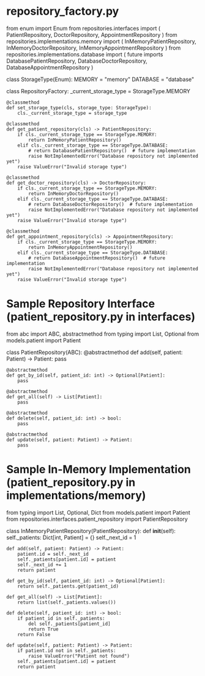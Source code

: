 # repository_factory.py

from enum import Enum
from repositories.interfaces import (
    PatientRepository,
    DoctorRepository,
    AppointmentRepository
)
from repositories.implementations.memory import (
    InMemoryPatientRepository,
    InMemoryDoctorRepository,
    InMemoryAppointmentRepository
)
 from repositories.implementations.database import (  future imports
   DatabasePatientRepository,
   DatabaseDoctorRepository,
   DatabaseAppointmentRepository
)


class StorageType(Enum):
    MEMORY = "memory"
    DATABASE = "database"


class RepositoryFactory:
    _current_storage_type = StorageType.MEMORY

    @classmethod
    def set_storage_type(cls, storage_type: StorageType):
        cls._current_storage_type = storage_type

    @classmethod
    def get_patient_repository(cls) -> PatientRepository:
        if cls._current_storage_type == StorageType.MEMORY:
            return InMemoryPatientRepository()
        elif cls._current_storage_type == StorageType.DATABASE:
            # return DatabasePatientRepository()  # future implementation
            raise NotImplementedError("Database repository not implemented yet")
        raise ValueError("Invalid storage type")

    @classmethod
    def get_doctor_repository(cls) -> DoctorRepository:
        if cls._current_storage_type == StorageType.MEMORY:
            return InMemoryDoctorRepository()
        elif cls._current_storage_type == StorageType.DATABASE:
            # return DatabaseDoctorRepository()  # future implementation
            raise NotImplementedError("Database repository not implemented yet")
        raise ValueError("Invalid storage type")

    @classmethod
    def get_appointment_repository(cls) -> AppointmentRepository:
        if cls._current_storage_type == StorageType.MEMORY:
            return InMemoryAppointmentRepository()
        elif cls._current_storage_type == StorageType.DATABASE:
            # return DatabaseAppointmentRepository()  # future implementation
            raise NotImplementedError("Database repository not implemented yet")
        raise ValueError("Invalid storage type")

# Sample Repository Interface (patient_repository.py in interfaces)

from abc import ABC, abstractmethod
from typing import List, Optional
from models.patient import Patient


class PatientRepository(ABC):
    @abstractmethod
    def add(self, patient: Patient) -> Patient:
        pass

    @abstractmethod
    def get_by_id(self, patient_id: int) -> Optional[Patient]:
        pass

    @abstractmethod
    def get_all(self) -> List[Patient]:
        pass

    @abstractmethod
    def delete(self, patient_id: int) -> bool:
        pass

    @abstractmethod
    def update(self, patient: Patient) -> Patient:
        pass

# Sample In-Memory Implementation (patient_repository.py in implementations/memory)

from typing import List, Optional, Dict
from models.patient import Patient
from repositories.interfaces.patient_repository import PatientRepository


class InMemoryPatientRepository(PatientRepository):
    def __init__(self):
        self._patients: Dict[int, Patient] = {}
        self._next_id = 1

    def add(self, patient: Patient) -> Patient:
        patient.id = self._next_id
        self._patients[patient.id] = patient
        self._next_id += 1
        return patient

    def get_by_id(self, patient_id: int) -> Optional[Patient]:
        return self._patients.get(patient_id)

    def get_all(self) -> List[Patient]:
        return list(self._patients.values())

    def delete(self, patient_id: int) -> bool:
        if patient_id in self._patients:
            del self._patients[patient_id]
            return True
        return False

    def update(self, patient: Patient) -> Patient:
        if patient.id not in self._patients:
            raise ValueError("Patient not found")
        self._patients[patient.id] = patient
        return patient
